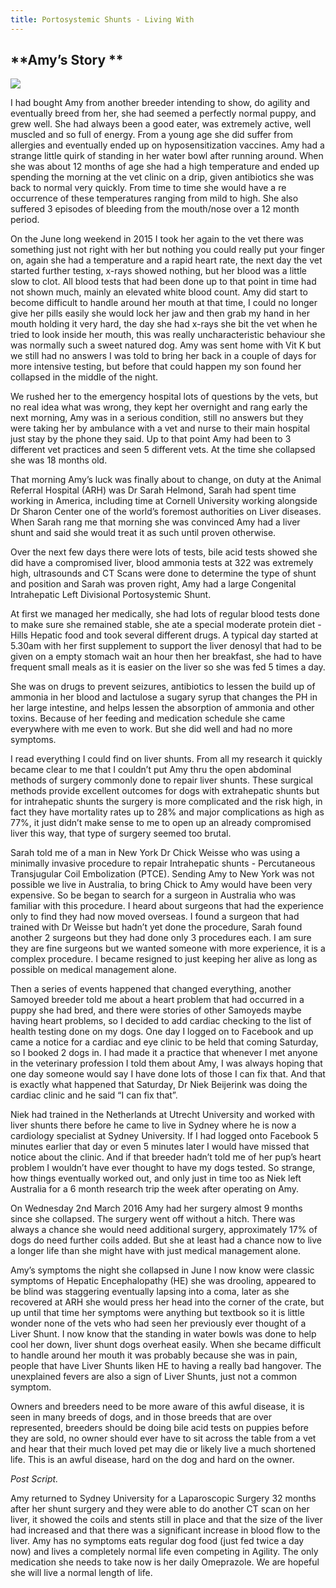 ```yaml
---
title: Portosystemic Shunts - Living With
---
```

## **Amy’s Story  **

![](/files/amy1.jpg)

I had bought Amy from another breeder intending to show, do agility and eventually breed from her, she had seemed a perfectly normal puppy, and grew well.  She had always been a good eater, was extremely active, well muscled and so full of energy.  From a young age she did suffer from allergies and eventually ended up on hyposensitization vaccines.   Amy had a strange little quirk of standing in her water bowl after running around.  When she was about 12 months of age she had a high temperature and ended up spending the morning at the vet clinic on a drip, given antibiotics she was back to normal very quickly.  From time to time she would have a re occurrence of these temperatures ranging from mild to high.  She also suffered 3 episodes of bleeding from the mouth/nose over a 12 month period. 

 On the June long weekend in 2015 I took her again to the vet there was something just not right with her but nothing you could really put your finger on, again she had a temperature and a rapid heart rate, the next day the vet started further testing, x-rays showed nothing, but her blood was a little slow to clot.  All blood tests that had been done up to that point in time had not shown much, mainly an elevated white blood count.   Amy did start to become difficult to handle around her mouth at that time, I could no longer give her pills easily she would lock her jaw and then grab my hand in her mouth holding it very hard, the day she had x-rays she bit the vet when he tried to look inside her mouth, this was really uncharacteristic behaviour she was normally such a sweet natured dog.  Amy was sent home with Vit K but we still had no answers I was told to bring her back in a couple of days for more intensive testing, but before that could happen my son found her collapsed in the middle of the night.

We rushed her to the emergency hospital lots of questions by the vets, but no real idea what was wrong, they kept her overnight and rang early the next morning, Amy was in a serious condition, still no answers but they were taking her by ambulance with a vet and nurse to their main hospital just stay by the phone they said.   Up to that point Amy had been to 3 different vet practices and seen 5 different vets.  At the time she collapsed she was 18 months old.

That morning Amy’s luck was finally about to change, on duty at the Animal Referral Hospital (ARH) was Dr Sarah Helmond, Sarah had spent time working in America, including time at Cornell University working alongside Dr Sharon Center one of the world’s foremost authorities on Liver diseases.  When Sarah rang me that morning she was convinced Amy had a liver shunt and said she would treat it as such until proven otherwise.

Over the next few days there were lots of tests, bile acid tests showed she did have a compromised liver, blood ammonia tests at 322 was extremely high, ultrasounds and CT Scans were done to determine the type of shunt and position and Sarah was proven right, Amy had a large Congenital Intrahepatic Left Divisional Portosystemic Shunt.

At first we managed her medically, she had lots of regular blood tests done to make sure she remained stable, she ate a special moderate protein diet - Hills Hepatic food and took several different drugs.  A typical day started at 5.30am with her first supplement to support the liver denosyl that had to be given on a empty stomach wait an hour then her breakfast, she had to have frequent small meals as it is easier on the liver so she was fed 5 times a day.

 She was on drugs to prevent seizures, antibiotics to lessen the build up of ammonia in her blood and lactulose a sugary syrup that changes the PH in her large intestine, and helps lessen the absorption of ammonia and other toxins.  Because of her feeding and medication schedule she came everywhere with me even to work.   But she did well and had no more symptoms.

 I read everything I could find on liver shunts.  From all my research it quickly became clear to me that I couldn’t put Amy thru the open abdominal methods of surgery commonly done to repair liver shunts.   These surgical methods provide excellent outcomes for dogs with extrahepatic shunts but for intrahepatic shunts the surgery is more complicated and the risk high, in fact they have mortality rates up to 28% and major complications as high as 77%, it just didn’t make sense to me to open up an already compromised liver this way, that type of surgery seemed too brutal. 

Sarah told me of a man in New York Dr Chick Weisse who was using a minimally invasive procedure to repair Intrahepatic shunts - Percutaneous Transjugular Coil Embolization (PTCE).   Sending Amy to New York was not possible we live in Australia, to bring Chick to Amy would have been very expensive.  So be began to search for a surgeon in Australia who was familiar with this procedure.   I heard about surgeons that had the experience only to find they had now moved overseas.   I found a surgeon that had trained with Dr Weisse but hadn’t yet done the procedure, Sarah found another 2 surgeons but they had done only 3 procedures each.  I am sure they are fine surgeons but we wanted someone with more experience, it is a complex procedure.  I became resigned to just keeping her alive as long as possible on medical management alone.

Then a series of events happened that changed everything, another Samoyed breeder told me about a heart problem that had occurred in a puppy she had bred, and there were stories of other Samoyeds maybe having heart problems, so I decided to add cardiac checking to the list of health testing done on my dogs.   One day I logged on to Facebook and up came a notice for a cardiac and eye clinic to be held that coming Saturday, so I booked 2 dogs in.   I had made it a practice that whenever I met anyone in the veterinary profession I told them about Amy, I was always hoping that one day someone would say I have done lots of those I can fix that.  And that is exactly what happened that Saturday, Dr Niek Beijerink was doing the cardiac clinic and he said “I can fix that”.  

Niek had trained in the Netherlands at Utrecht University and worked with liver shunts there before he came to live in Sydney where he is now a cardiology specialist at Sydney University.   If I had logged onto Facebook 5 minutes earlier that day or even 5 minutes later I would have missed that notice about the clinic. And if that breeder hadn’t told me of her pup’s heart problem I wouldn’t have ever thought to have my dogs tested.  So strange, how things eventually worked out, and only just in time too as Niek left Australia for a 6 month research trip the week after operating on Amy. 

On Wednesday 2nd March 2016 Amy had her surgery almost 9 months since she collapsed.  The surgery went off without a hitch. There was always a chance she would need additional surgery, approximately 17% of dogs do need further coils added.  But she at least had a chance now to live a longer life than she might have with just medical management alone.

Amy’s symptoms the night she collapsed in June I now know were classic symptoms of Hepatic Encephalopathy (HE) she was drooling, appeared to be blind was staggering eventually lapsing into a coma, later as she recovered at ARH she would press her head into the corner of the crate, but up until that time her symptoms were anything but textbook so it is little wonder none of the vets who had seen her previously ever thought of a Liver Shunt.  I now know that the standing in water bowls was done to help cool her down, liver shunt dogs overheat easily.  When she became difficult to handle around her mouth it was probably because she was in pain, people that have Liver Shunts liken HE to having a really bad hangover.  The unexplained fevers are also a sign of Liver Shunts, just not a common symptom.  

Owners and breeders need to be more aware of this awful disease, it is seen in many breeds of dogs, and in those breeds that are over represented, breeders should be doing bile acid tests on puppies before they are sold, no owner should ever have to sit across the table from a vet and hear that their much loved pet may die or likely live a much shortened life.  This is an awful disease, hard on the dog and hard on the owner. 

_Post Script._

Amy returned to Sydney University for a Laparoscopic Surgery 32 months after her shunt surgery and they were able to do another CT scan on her liver, it showed the coils and stents still in place and that the size of the liver had increased and that there was a significant increase in blood flow to the liver.  Amy has no symptoms eats regular dog food (just fed twice a day now) and lives a completely normal life even competing in Agility.  The only medication she needs to take now is her daily Omeprazole.  We are hopeful she will live a normal length of life.
